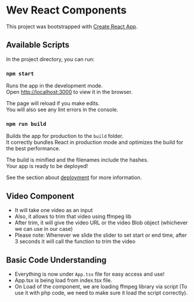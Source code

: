# Wev React Components

This project was bootstrapped with [Create React App](https://github.com/facebook/create-react-app).

## Available Scripts

In the project directory, you can run:

### `npm start`

Runs the app in the development mode.\
Open [http://localhost:3000](http://localhost:3000) to view it in the browser.

The page will reload if you make edits.\
You will also see any lint errors in the console.

### `npm run build`

Builds the app for production to the `build` folder.\
It correctly bundles React in production mode and optimizes the build for the best performance.

The build is minified and the filenames include the hashes.\
Your app is ready to be deployed!

See the section about [deployment](https://facebook.github.io/create-react-app/docs/deployment) for more information.

## Video Component

- It will take one video as an input
- Also, it allows to trim that video using ffmpeg lib
- After trim, it will give the video URL or the video Blob object (whichever we can use in our case)
- Please note: Whenever we slide the slider to set start or end time, after 3 seconds it will call the function to trim the video

## Basic Code Understanding

- Everything is now under `App.tsx` file for easy access and use!
- App.tsx is being load from index.tsx file.
- On Load of the component, we are loading ffmpeg library via script (To use it with php code, we need to make sure it load the script correctly).

